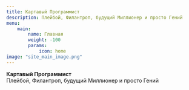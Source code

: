 ```yaml
---
title: Картавый Программист 
description: Плейбой, Филантроп, будущий Миллионер и просто Гений
menu:
    main:
        name: Главная
        weight: -100
        params:
            icon: home
image: "site_main_image.png"
---
```

**Картавый Программист**
<br />
Плейбой, Филантроп, будущий Миллионер и просто Гений